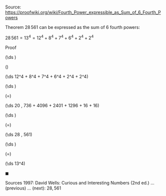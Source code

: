 # 

Source: https://proofwiki.org/wiki/Fourth_Power_expressible_as_Sum_of_6_Fourth_Powers

Theorem
$28 \, 561$ can be expressed as the sum of $6$ fourth powers:

$28 \, 561 = 13^4 = 12^4 + 8^4 + 7^4 + 6^4 + 2^4 + 2^4$


Proof













\(\ds \)

\(\)







\(\ds 12^4 + 8^4 + 7^4 + 6^4 + 2^4 + 2^4\)




















\(\ds \)

\(=\)







\(\ds 20 \, 736 + 4096 + 2401 + 1296 + 16 + 16\)




















\(\ds \)

\(=\)







\(\ds 28 \, 561\)




















\(\ds \)

\(=\)







\(\ds 13^4\)









$\blacksquare$


Sources
1997: David Wells: Curious and Interesting Numbers (2nd ed.) ... (previous) ... (next): $28,561$




